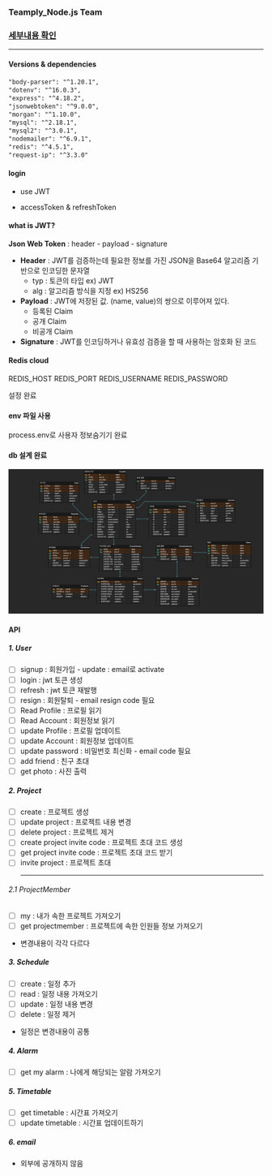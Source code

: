 ### Teamply_Node.js Team

### [세부내용 확인](https://www.notion.so/Teamply-0cf89fb056c6405d99cbea7bd418291e)
<hr>

#### Versions & dependencies
    "body-parser": "^1.20.1",
    "dotenv": "^16.0.3",
    "express": "^4.18.2",
    "jsonwebtoken": "^9.0.0",
    "morgan": "^1.10.0",
    "mysql": "^2.18.1",
    "mysql2": "^3.0.1",
    "nodemailer": "^6.9.1",
    "redis": "^4.5.1",
    "request-ip": "^3.3.0"

#### login 

- use JWT

- accessToken & refreshToken


#### what is JWT?

**Json Web Token** : header - payload - signature

- **Header** : JWT를 검증하는데 필요한 정보를 가진 JSON을 Base64 알고리즘 기반으로 인코딩한 문자열
  - typ : 토큰의 타입 ex) JWT
  - alg : 알고리즘 방식을 지정 ex) HS256
- **Payload** : JWT에 저장된 값. (name, value)의 쌍으로 이루어져 있다. 
  - 등록된 Claim
  - 공개 Claim
  - 비공개 Claim
- **Signature** : JWT를 인코딩하거나 유효성 검증을 할 때 사용하는 암호화 된 코드


#### Redis cloud

REDIS_HOST
REDIS_PORT
REDIS_USERNAME
REDIS_PASSWORD 

설정 완료

#### env 파일 사용

process.env로 사용자 정보숨기기 완료

#### db 설계 완료

<img src = "teamply1_1_0.png">

#### API 

##### 1. User

- [ ] signup : 회원가입  - update : email로 activate
- [ ] login : jwt 토큰 생성
- [ ] refresh : jwt 토큰 재발행
- [ ] resign : 회원탈퇴 - email resign code 필요
- [ ] Read Profile : 프로필 읽기
- [ ] Read Account : 회원정보 읽기
- [ ] update Profile : 프로필 업데이트
- [ ] update Account : 회원정보 업데이트
- [ ] update password : 비밀번호 최신화 - email code 필요
- [ ] add friend : 친구 초대
- [ ] get photo : 사진 출력

##### 2. Project

- [ ] create : 프로젝트 생성 
- [ ] update project : 프로젝트 내용 변경
- [ ] delete project : 프로젝트 제거
- [ ] create project invite code : 프로젝트 초대 코드 생성
- [ ] get project invite code : 프로젝트 초대 코드 받기
- [ ] invite project : 프로젝트 초대
  <hr>
###### 2.1 ProjectMember
- [ ] my : 내가 속한 프로젝트 가져오기
- [ ] get projectmember : 프로젝트에 속한 인원들 정보 가져오기

- 변경내용이 각각 다르다

##### 3. Schedule

- [ ] create : 일정 추가
- [ ] read : 일정 내용 가져오기
- [ ] update : 일정 내용 변경
- [ ] delete : 일정 제거

- 일정은 변경내용이 공통

##### 4. Alarm

- [ ] get my alarm : 나에게 해당되는 알람 가져오기

##### 5. Timetable

- [ ] get timetable : 시간표 가져오기
- [ ] update timetable : 시간표 업데이트하기

##### 6. email

- 외부에 공개하지 않음